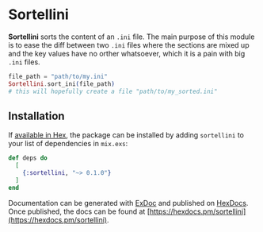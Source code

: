 # Sortellini

**Sortellini** sorts the content of an `.ini` file. The main purpose of this module is to ease the diff between two `.ini` files where the sections are mixed up and the key values have no orther whatsoever, which it is a pain with big `.ini` files.

```elixir
file_path = "path/to/my.ini"
Sortellini.sort_ini(file_path)
# this will hopefully create a file "path/to/my_sorted.ini"
```


## Installation

If [available in Hex](https://hex.pm/docs/publish), the package can be installed
by adding `sortellini` to your list of dependencies in `mix.exs`:

```elixir
def deps do
  [
    {:sortellini, "~> 0.1.0"}
  ]
end
```

Documentation can be generated with [ExDoc](https://github.com/elixir-lang/ex_doc)
and published on [HexDocs](https://hexdocs.pm). Once published, the docs can
be found at [https://hexdocs.pm/sortellini](https://hexdocs.pm/sortellini).


